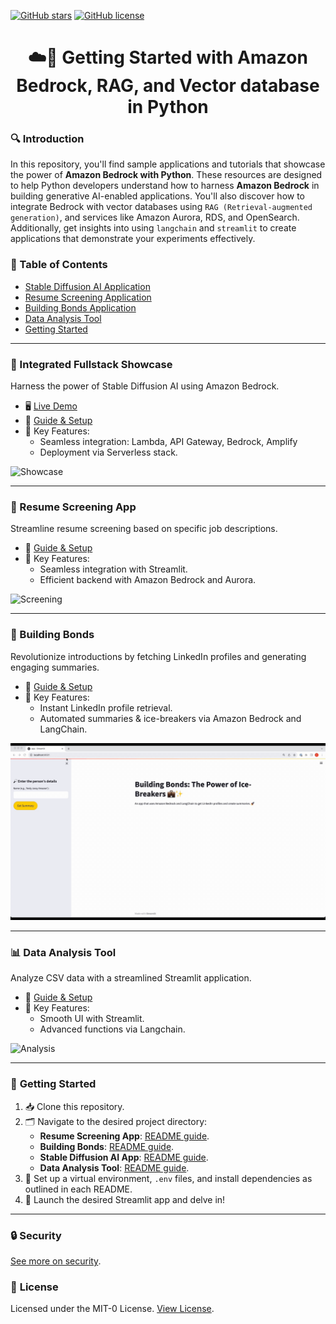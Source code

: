 [![GitHub stars](https://img.shields.io/github/stars/build-on-aws?color=blue&style=flat-square)](https://github.com/build-on-aws/llm-rag-vectordb-python/stargazers) [![GitHub license](https://img.shields.io/github/license/build-on-aws/llm-rag-vectordb-python?color=green&style=flat-square)](https://github.com/build-on-aws/llm-rag-vectordb-python/blob/master/LICENSE)

<h1 align="center">☁️🐍 Getting Started with Amazon Bedrock, RAG, and Vector database in Python</h1>

### 🔍 Introduction
In this repository, you'll find sample applications and tutorials that showcase the power of **Amazon Bedrock with Python**. These resources are designed to help Python developers understand how to harness **Amazon Bedrock** in building generative AI-enabled applications. You'll also discover how to integrate Bedrock with vector databases using `RAG (Retrieval-augmented generation)`, and services like Amazon Aurora, RDS, and OpenSearch. Additionally, get insights into using `langchain` and `streamlit` to create applications that demonstrate your experiments effectively.

### 📑 Table of Contents
- [Stable Diffusion AI Application](#integrated-fullstack-showcase)
- [Resume Screening Application](#resume-screening-app)
- [Building Bonds Application](#building-bonds)
- [Data Analysis Tool](#data-analysis-tool)
- [Getting Started](#getting-started)
---

### 🚀 Integrated Fullstack Showcase
Harness the power of Stable Diffusion AI using Amazon Bedrock.
- 🖥 [Live Demo](https://main.d1zbstr6nltjhw.amplifyapp.com/)
- 📖 [Guide & Setup](image-generation-node-js-app/README.md)
- 🌠 Key Features:
    - Seamless integration: Lambda, API Gateway, Bedrock, Amplify
    - Deployment via Serverless stack.

![Showcase](image-generation-node-js-app/img/img-gen.gif)

---

### 📄 Resume Screening App
Streamline resume screening based on specific job descriptions.
- 📖 [Guide & Setup](resume-screening-app/README.md)
- 🌠 Key Features:
    - Seamless integration with Streamlit.
    - Efficient backend with Amazon Bedrock and Aurora.

![Screening](resume-screening-app/Resume-Screener.gif)

---

### 🤝 Building Bonds
Revolutionize introductions by fetching LinkedIn profiles and generating engaging summaries.
- 📖 [Guide & Setup](building-bonds/README.md)
- 🌠 Key Features:
    - Instant LinkedIn profile retrieval.
    - Automated summaries & ice-breakers via Amazon Bedrock and LangChain.

![Bonds](building-bonds/boundbuilding.gif)

---

### 📊 Data Analysis Tool
Analyze CSV data with a streamlined Streamlit application.
- 📖 [Guide & Setup](data-analysis-tool/README.md)
- 🌠 Key Features:
    - Smooth UI with Streamlit.
    - Advanced functions via Langchain.

![Analysis](data-analysis-tool/da.gif)

---

### 💼 **Getting Started**

1. 📥 Clone this repository.
2. 🗂 Navigate to the desired project directory:
    - **Resume Screening App**: [README guide](resume-screening-app/README.md).
    - **Building Bonds**: [README guide](building-bonds/README.md).
    - **Stable Diffusion AI App**: [README guide](image-generation-node-js-app/README.md).
    - **Data Analysis Tool**: [README guide](data-analysis-tool/README.md).
3. 🔧 Set up a virtual environment, `.env` files, and install dependencies as outlined in each README.
4. 🚀 Launch the desired Streamlit app and delve in!

---

### 🔒 **Security**
[See more on security](CONTRIBUTING.md#security-issue-notifications).

### 📜 **License**
Licensed under the MIT-0 License. [View License](LICENSE).
